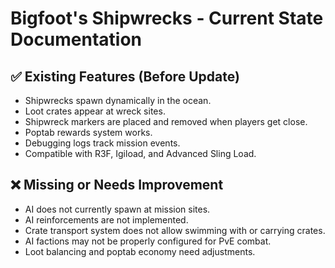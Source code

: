 # Bigfoot's Shipwrecks - Current State Documentation

## ✅ Existing Features (Before Update)
- Shipwrecks spawn dynamically in the ocean.
- Loot crates appear at wreck sites.
- Shipwreck markers are placed and removed when players get close.
- Poptab rewards system works.
- Debugging logs track mission events.
- Compatible with R3F, Igiload, and Advanced Sling Load.

## ❌ Missing or Needs Improvement
- AI does not currently spawn at mission sites.
- AI reinforcements are not implemented.
- Crate transport system does not allow swimming with or carrying crates.
- AI factions may not be properly configured for PvE combat.
- Loot balancing and poptab economy need adjustments.

